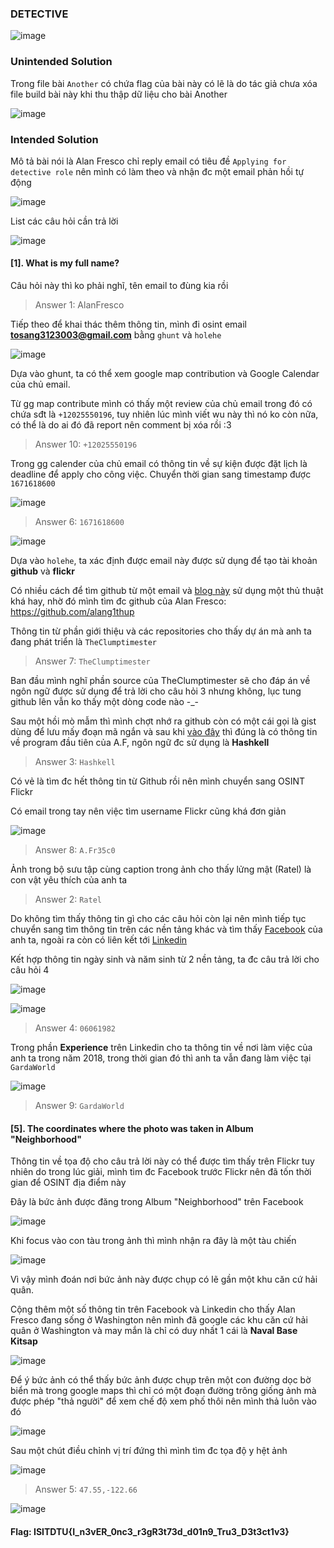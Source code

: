 ### DETECTIVE

![image](https://user-images.githubusercontent.com/75996090/208670705-35ffb2ec-d235-4025-b7f6-58f3bac803c5.png)

### Unintended Solution

Trong file bài `Another` có chứa flag của bài này có lẽ là do tác giả chưa xóa file build bài này khi thu thập dữ liệu cho bài Another

![image](https://user-images.githubusercontent.com/75996090/208703586-05717a6b-9b4f-4ec6-a172-379d4133b132.png)

### Intended Solution

Mô tả bài nói là Alan Fresco chỉ reply email có tiêu đề `Applying for detective role` nên mình có làm theo và nhận đc một email phản hồi tự động

![image](https://user-images.githubusercontent.com/75996090/208674484-a5699cd7-3f5f-409d-b373-4ad2991ca030.png)

List các câu hỏi cần trả lời

![image](https://user-images.githubusercontent.com/75996090/208674696-51c815b5-7a75-4539-acda-8dc2c431cafa.png)


#### [1]. What is my full name?

Câu hỏi này thì ko phải nghĩ, tên email to đùng kia rồi

> Answer 1: AlanFresco

Tiếp theo để khai thác thêm thông tin, mình đi osint email **tosang3123003@gmail.com** bằng `ghunt` và `holehe`

![image](https://user-images.githubusercontent.com/75996090/208697547-4be80ff5-baa8-41d5-8118-d9f177c0e2a5.png)

Dựa vào ghunt, ta có thể xem google map contribution và Google Calendar của chủ email.

Từ gg map contribute mình có thấy một review của chủ email trong đó có chứa sđt là `+12025550196`, tuy nhiên lúc mình viết wu này thì nó ko còn nữa, có thể là do ai đó đã report nên comment bị xóa rồi :3 

> Answer 10: `+12025550196`

Trong gg calender của chủ email có thông tin về sự kiện được đặt lịch là deadline để apply cho công việc. Chuyển thời gian sang timestamp được `1671618600`

![image](https://user-images.githubusercontent.com/75996090/208704701-2af56bf1-d5eb-4abc-821d-5888810a09c3.png)


> Answer 6: `1671618600`

![image](https://user-images.githubusercontent.com/75996090/208699243-7ff7f28a-6349-4bf7-8b23-10b806028b1b.png)

Dựa vào `holehe`, ta xác định được email này được sử dụng để tạo tài khoản **github** và **flickr**

Có nhiều cách để tìm github từ một email và [blog này](https://dev.to/martiliones/how-i-got-linus-torvalds-in-my-contributors-on-github-3k4g) sử dụng một thủ thuật khá hay, nhờ đó mình tìm đc github của Alan Fresco: https://github.com/alang1thup 

Thông tin từ phần giới thiệu và các repositories cho thấy dự án mà anh ta đang phát triển là `TheClumptimester`

> Answer 7: `TheClumptimester`

Ban đầu mình nghĩ phần source của TheClumptimester sẽ cho đáp án về ngôn ngữ được sử dụng để trả lời cho câu hỏi 3 nhưng không, lục tung github lên vẫn ko thấy một dòng code nào -_-

Sau một hồi mò mẫm thì mình chợt nhớ ra github còn có một cái gọi là gist dùng để lưu mấy đoạn mã ngắn và sau khi [vào đây](https://gist.github.com/alang1thup) thì đúng là có thông tin về program đầu tiên của A.F, ngôn ngữ đc sử dụng là **Hashkell**

> Answer 3: `Hashkell`

Có vẻ là tìm đc hết thông tin từ Github rồi nên mình chuyển sang OSINT Flickr

Có email trong tay nên việc tìm username Flickr cũng khá đơn giản

![image](https://user-images.githubusercontent.com/75996090/208708428-52cae030-de70-4819-8ba3-cd37d9334b32.png)

> Answer 8: `A.Fr35c0`

Ảnh trong bộ sưu tập cùng caption trong ảnh cho thấy lửng mật (Ratel) là con vật yêu thích của anh ta

> Answer 2: `Ratel`

Do không tìm thấy thông tin gì cho các câu hỏi còn lại nên mình tiếp tục chuyển sang tìm thông tin trên các nền tảng khác và tìm thấy [Facebook](https://www.facebook.com/profile.php?id=100087791405260) của anh ta, ngoài ra còn có liên kết tới [Linkedin](https://www.linkedin.com/in/alan-fresco-976377258/)

Kết hợp thông tin ngày sinh và năm sinh từ 2 nền tảng, ta đc câu trả lời cho câu hỏi 4

![image](https://user-images.githubusercontent.com/75996090/208713923-9287dacc-65c8-47ba-9f0c-e4d0dc09f456.png)

![image](https://user-images.githubusercontent.com/75996090/208713948-c958a3f8-f230-451f-b18e-0b07c8eeb9db.png)

> Answer 4: `06061982`

Trong phần **Experience** trên Linkedin cho ta thông tin về nơi làm việc của anh ta trong năm 2018, trong thời gian đó thì anh ta vẫn đang làm việc tại `GardaWorld`

![image](https://user-images.githubusercontent.com/75996090/208714283-ef9e9445-03be-4fc2-bdfe-866b0ad5eb08.png)

> Answer 9: `GardaWorld`

#### [5]. The coordinates where the photo was taken in Album "Neighborhood"

Thông tin về tọa độ cho câu trả lời này có thể được tìm thấy trên Flickr tuy nhiên do trong lúc giải, mình tìm đc Facebook trước Flickr nên đã tốn thời gian để OSINT địa điểm này

Đây là bức ảnh được đăng trong Album "Neighborhood" trên Facebook

![image](https://user-images.githubusercontent.com/75996090/208715267-4120d5b0-a5ad-4399-8937-db2aed1c870d.png)

Khi focus vào con tàu trong ảnh thì mình nhận ra đây là một tàu chiến

![image](https://user-images.githubusercontent.com/75996090/208715602-123215ed-100c-42b6-88ae-c0ceab485c5f.png)

Vì vậy mình đoán nơi bức ảnh này được chụp có lẽ gần một khu căn cứ hải quân. 

Cộng thêm một số thông tin trên Facebook và Linkedin cho thấy Alan Fresco đang sống ở Washington nên mình đã google các khu căn cứ hải quân ở Washington và may mắn là chỉ có duy nhất 1 cái là **Naval Base Kitsap**

![image](https://user-images.githubusercontent.com/75996090/208716557-c1cd7b21-4907-4111-a7fc-fe92b7535368.png)

Để ý bức ảnh có thể thấy bức ảnh được chụp trên một con đường dọc bờ biển mà trong google maps thì chỉ có một đoạn đường trông giống ảnh mà được phép "thả người" để xem chế độ xem phố thôi nên mình thả luôn vào đó

![image](https://user-images.githubusercontent.com/75996090/208717637-d2e6cc64-aad0-49de-b876-68a132ee6b3f.png)

Sau một chút điều chỉnh vị trí đứng thì mình tìm đc tọa độ y hệt ảnh

![image](https://user-images.githubusercontent.com/75996090/208718064-f83396a6-5357-4d84-a820-81cfe744067c.png)

> Answer 5: `47.55,-122.66`

![image](https://user-images.githubusercontent.com/75996090/208718378-5f7171c5-3ba0-48bf-b7b3-22769ac42437.png)

#### Flag: ISITDTU{I_n3vER_0nc3_r3gR3t73d_d01n9_Tru3_D3t3ct1v3}

